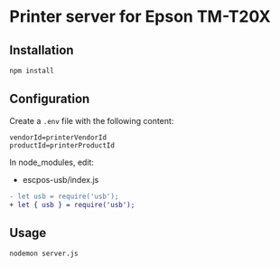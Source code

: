# Printer server for Epson TM-T20X

## Installation
```bash
npm install
```

## Configuration
Create a `.env` file with the following content:
```dosini
vendorId=printerVendorId
productId=printerProductId
```
In node_modules, edit:
- escpos-usb/index.js
```diff
- let usb = require('usb');
+ let { usb } = require('usb');
```

## Usage
```bash
nodemon server.js
```
